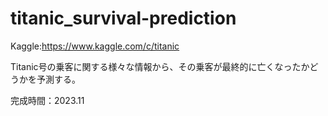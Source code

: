 # titanic_survival-prediction

Kaggle:https://www.kaggle.com/c/titanic

Titanic号の乗客に関する様々な情報から、その乗客が最終的に亡くなったかどうかを予測する。

完成時間：2023.11
